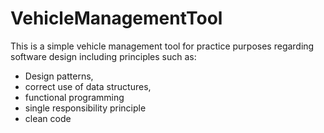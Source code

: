 # VehicleManagementTool
This is a simple vehicle management tool for practice purposes regarding software design including principles such as:
- Design patterns,
- correct use of data structures,
- functional programming
- single responsibility principle
- clean code
